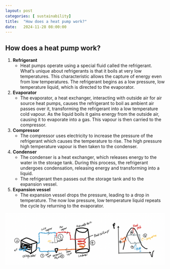 ```yaml
---
layout: post
categories: [ sustainability]
title:  "How does a heat pump work?"
date:   2024-11-28 08:00:00
---
```


## How does a heat pump work?
1. **Refrigerant**
    - Heat pumps operate using a special fluid called the refrigerant. What’s unique about refrigerants is that it boils at very low temperatures. This characteristic allows the capture of energy even from low temperatures. The refrigerant begins as a low pressure, low temperature liquid, which is directed to the evaporator.
2. **Evaporator**
    - The evaporator, a heat exchanger, interacting with outside air for air source heat pumps, causes the refrigerant to boil as ambient air passes over it, transforming the refrigerant into a low temperature cold vapour. As the liquid boils it gains energy from the outside air, causing it to evaporate into a gas. This vapour is then carried to the compressor. 
3. **Compressor**
    - The compressor uses electricity to increase the pressure of the refrigerant which causes the temperature to rise. The high pressure high temperature vapour is then taken to the condenser.
4. **Condenser**
    - The condenser is a heat exchanger, which releases energy to the water in the storage tank. During this process, the refrigerant undergoes condensation, releasing energy and transforming into a liquid.
    - The refrigerant then passes out the storage tank and to the expansion vessel.
5. **Expansion vessel**
    - The expansion vessel drops the pressure, leading to a drop in temperature. The now low pressure, low temperature liquid repeats the cycle by returning to the evaporator.

![heat_pump_diagram](/assets/heat_pump_diagram.png)
